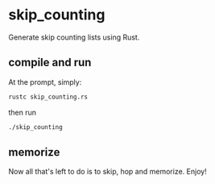# skip_counting
Generate skip counting lists using Rust.

## compile and run
At the prompt, simply:

```bash
rustc skip_counting.rs
```

then run

```bash
./skip_counting
```

## memorize
Now all that's left to do is to skip, hop and memorize. Enjoy!
